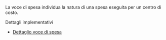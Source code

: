La voce di spesa individua la natura di una spesa eseguita per un centro di costo.

Dettagli implementativi
- [Dettaglio voce di spesa](Sorgenti/MB/DOC_OGG/OG_VS_D)
